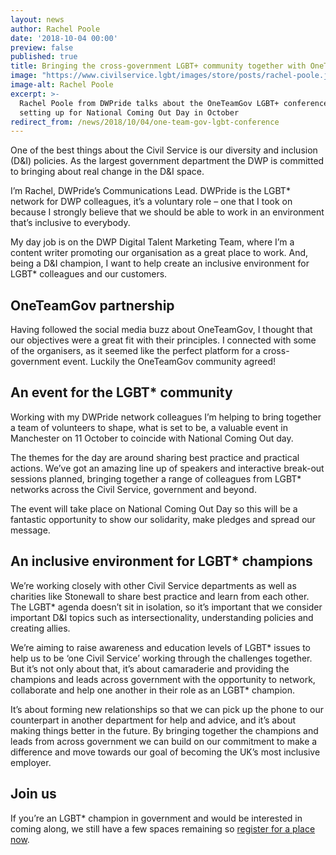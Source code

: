 ```yaml
---
layout: news
author: Rachel Poole
date: '2018-10-04 00:00'
preview: false
published: true
title: Bringing the cross-government LGBT+ community together with OneTeamGov
image: "https://www.civilservice.lgbt/images/store/posts/rachel-poole.jpg"
image-alt: Rachel Poole
excerpt: >-
  Rachel Poole from DWPride talks about the OneTeamGov LGBT+ conference she is
  setting up for National Coming Out Day in October
redirect_from: /news/2018/10/04/one-team-gov-lgbt-conference
---
```

One of the best things about the Civil Service is our diversity and inclusion (D&I) policies. As the largest government department the DWP is committed to bringing about real change in the D&I space.

I’m Rachel, DWPride’s Communications Lead. DWPride is the LGBT* network for DWP colleagues, it’s a voluntary role – one that I took on because I strongly believe that we should be able to work in an environment that’s inclusive to everybody.

My day job is on the DWP Digital Talent Marketing Team, where I’m a content writer promoting our organisation as a great place to work. And, being a D&I champion, I want to help create an inclusive environment for LGBT* colleagues and our customers.

## OneTeamGov partnership

Having followed the social media buzz about OneTeamGov, I thought that our objectives were a great fit with their principles. I connected with some of the organisers, as it seemed like the perfect platform for a cross-government event. Luckily the OneTeamGov community agreed!

## An event for the LGBT* community

Working with my DWPride network colleagues I’m helping to bring together a team of volunteers to shape, what is set to be, a valuable event in Manchester on 11 October to coincide with National Coming Out day.

The themes for the day are around sharing best practice and practical actions. We’ve got an amazing line up of speakers and interactive break-out sessions planned, bringing together a range of colleagues from LGBT* networks across the Civil Service, government and beyond.

The event will take place on National Coming Out Day so this will be a fantastic opportunity to show our solidarity, make pledges and spread our message.

## An inclusive environment for LGBT* champions

We’re working closely with other Civil Service departments as well as charities like Stonewall to share best practice and learn from each other. The LGBT* agenda doesn’t sit in isolation, so it’s important that we consider important D&I topics such as intersectionality, understanding policies and creating allies.

We’re aiming to raise awareness and education levels of LGBT* issues to help us to be ‘one Civil Service’ working through the challenges together. But it’s not only about that, it’s about camaraderie and providing the champions and leads across government with the opportunity to network, collaborate and help one another in their role as an LGBT* champion.

It’s about forming new relationships so that we can pick up the phone to our counterpart in another department for help and advice, and it’s about making things better in the future. By bringing together the champions and leads from across government we can build on our commitment to make a difference and move towards our goal of becoming the UK’s most inclusive employer.

## Join us

If you’re an LGBT* champion in government and would be interested in coming along, we still have a few spaces remaining so [register for a place now](https://www.eventbrite.co.uk/e/one-team-gov-lgbt-tickets-47708592685).
